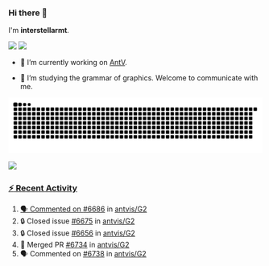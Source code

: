 ### Hi there 👋

I'm **interstellarmt**.

[![](https://img.shields.io/endpoint?url=https://awards.antv.vision/interstellarmt-g2-contributor.json)](https://github.com/antvis/g2)
[![](https://img.shields.io/endpoint?url=https://awards.antv.vision/interstellarmt-gpt-vis-contributor.json)](https://github.com/antvis/gpt-vis)

- 🔭 I’m currently working on [AntV](https://github.com/antvis).

- 📖 I’m studying the grammar of graphics. Welcome to communicate with me.

![](https://raw.githubusercontent.com/interstellarmt/interstellarmt/refs/heads/output/github-contribution-grid-snake.svg)
<div>
  <a href="https://github.com/interstellarmt">
  <img height="180em" src="https://github-readme-stats-eight-theta.vercel.app/api?username=interstellarmt&show_icons=true&include_all_commits=true&count_private=true&theme=tokyonight"/>
</div>
    
### :zap: Recent Activity

<!--START_SECTION:activity-->
1. 🗣 Commented on [#6686](https://github.com/antvis/G2/issues/6686#issuecomment-2785104614) in [antvis/G2](https://github.com/antvis/G2)
2. 🔒 Closed issue [#6675](https://github.com/antvis/G2/issues/6675) in [antvis/G2](https://github.com/antvis/G2)
3. 🔒 Closed issue [#6656](https://github.com/antvis/G2/issues/6656) in [antvis/G2](https://github.com/antvis/G2)
4. 🎉 Merged PR [#6734](https://github.com/antvis/G2/pull/6734) in [antvis/G2](https://github.com/antvis/G2)
5. 🗣 Commented on [#6738](https://github.com/antvis/G2/pull/6738#issuecomment-2785084309) in [antvis/G2](https://github.com/antvis/G2)
<!--END_SECTION:activity-->

